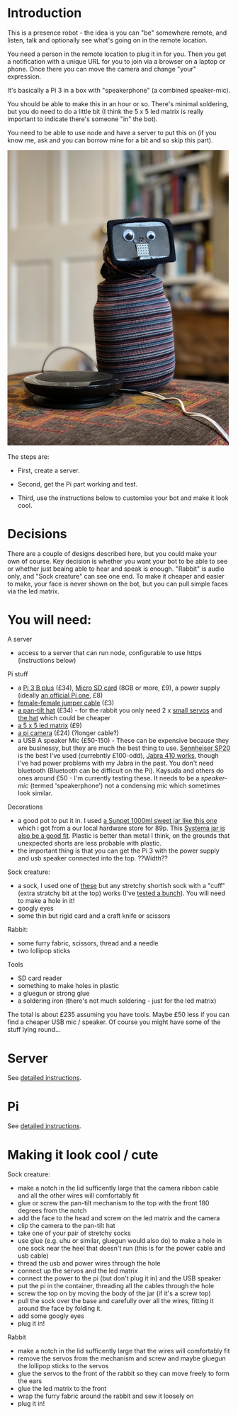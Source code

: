 # Introduction

This is a presence robot - the idea is you can "be" somewhere remote, and listen, talk and optionally see what's going on in the remote location.

You need a person in the remote location to plug it in for you. Then you get a notification with a unique URL for you to join via a browser on a laptop or phone. Once there you can move the camera and change "your" expression.

It's basically a Pi 3 in a box with "speakerphone" (a combined speaker-mic).

You should be able to make this in an hour or so. There's minimal soldering, but you do need to do a little bit (I think the 5 x 5 led matrix is really important to indicate there's someone "in" the bot).

You need to be able to use node and have a server to put this on (if you know me, ask and you can borrow mine for a bit and so skip this part).


<img src="images/sockpuppet_portrait.png" width="500" alt="portrait of an example sockpuppet"/>


The steps are:

 * First, create a server.

 * Second, get the Pi part working and test.

 * Third, use the instructions below to customise your bot and make it look cool.

# Decisions

There are a couple of designs described here, but you could make your own of course. Key decision is whether you want your bot to be able to see or whether just beaing able to hear and speak is enough. "Rabbit" is audio only, and "Sock creature" can see one end. To make it cheaper and easier to make, your face is never shown on the bot, but you can pull simple faces via the led matrix.

# You will need:

A server
 * access to a server that can run node, configurable to use https (instructions below)

Pi stuff
 * a [Pi 3 B plus](https://shop.pimoroni.com/products/raspberry-pi-3-b-plus) (£34), [Micro SD card](https://shop.pimoroni.com/products/noobs-32gb-microsd-card-3-1?variant=31703694245971) (8GB or more, £9), a power supply (ideally [an official Pi one](https://shop.pimoroni.com/products/raspberry-pi-universal-power-supply), £8)
 * [female-female jumper cable](https://shop.pimoroni.com/products/jumper-jerky-junior?variant=1076482185) (£3)
 * [a pan-tilt hat](https://shop.pimoroni.com/products/pan-tilt-hat?variant=22408353287) (£34) - for the rabbit you only need 2 x [small servos](https://thepihut.com/collections/all/products/micro-servo) and [the hat](https://shop.pimoroni.com/products/pan-tilt-hat?variant=33704345034) which could be cheaper
 * [a 5 x 5 led matrix](https://shop.pimoroni.com/products/5x5-rgb-matrix-breakout) (£9)
 * [a pi camera](https://shop.pimoroni.com/products/raspberry-pi-camera-module-v2-1-with-mount?variant=19833929735) (£24) (?longer cable?)
 * a USB A speaker Mic (£50-150) - These can be expensive because they are businessy, but they are much the best thing to use. [Sennheiser SP20](https://www.onedirect.co.uk/sennheiser/sennheiser-sp-20-ml-portable-speakerphone) is the best I've used (currebntly £100-odd), [Jabra 410 works](https://www.amazon.co.uk/Jabra-SPEAK-Portable-speakerphone-7410-109/dp/B007SHJIO2), though I've had power problems with my Jabra in the past. You don't need bluetooth (Bluetooth can be difficult on the Pi). Kaysuda and others do ones around £50 - I'm currently testing these. It needs to be a *speaker-mic* (termed 'speakerphone') not a condensing mic which sometimes look similar. 

Decorations
 * a good pot to put it in. I used [a Sunpet 1000ml sweet jar like this one](http://www.alsafifalcongroup.com/images/sunpet-big-9.jpg) which i got from a our local hardware store for 89p. This [Systema jar is also be a good fit](https://sistemaplastics.com/products/klip-it-utility/900ml-cracker). Plastic is better than metal I think, on the grounds that unexpected shorts are less probable with plastic.
 * the important thing is that you can get the Pi 3 with the power supply and usb speaker connected into the top. ??Width??
 
Sock creature:
 * a sock, I used one of [these](https://www.marksandspencer.com/modal-pima-cotton-fine-striped-socks/p/clp60287370?color=BLACKMIX#intid=prodColourId-60287368) but any stretchy shortish sock with a "cuff" (extra stratchy bit at the top) works (I've [tested a bunch](https://twitter.com/libbymiller/status/1327654583464767489)). You will need to make a hole in it!
 * googly eyes
 * some thin but rigid card and a craft knife or scissors

Rabbit:
 * some furry fabric, scissors, thread and a needle
 * two lollipop sticks 

Tools
 * SD card reader
 * something to make holes in plastic
 * a gluegun or strong glue
 * a soldering iron (there's not much soldering - just for the led matrix)

The total is about £235 assuming you have tools. Maybe £50 less if you can find a cheaper USB mic / speaker. Of course you might have some of the stuff lying round...

# Server

See [detailed instructions](server).

# Pi

See [detailed instructions](pi).

# Making it look cool / cute

Sock creature:
 * make a notch in the lid sufficently large that the camera ribbon cable and all the other wires will comfortably fit
 * glue or screw the pan-tilt mechanism to the top with the front 180 degrees from the notch
 * add the face to the head and screw on the led matrix and the camera
 * clip the camera to the pan-tilt hat
 * take one of your pair of stretchy socks
 * use glue (e.g. uhu or similar, gluegun would also do) to make a hole in one sock near the heel that doesn't run (this is for the power cable and usb cable)
 * thread the usb and power wires through the hole
 * connect up the servos and the led matrix
 * connect the power to the pi (but don't plug it in) and the USB speaker
 * put the pi in the container, threading all the cables through the hole
 * screw the top on by moving the body of the jar (if it's a screw top) 
 * pull the sock over the base and carefully over all the wires, fitting it around the face by folding it.
 * add some googly eyes
 * plug it in!
 
 Rabbit
 * make a notch in the lid sufficently large that the wires will comfortably fit
 * remove the servos from the mechanism and screw and maybe gluegun the lollipop sticks to the servos
 * glue the servos to the front of the rabbit so they can move freely to form the ears
 * glue the led matrix to the front
 * wrap the furry fabric around the rabbit and sew it loosely on
 * plug it in!

 
